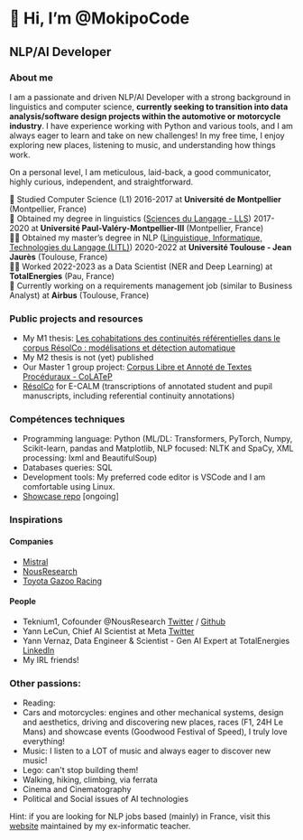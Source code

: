 # 👋 Hi, I’m @MokipoCode

## NLP/AI Developer 

### About me

I am a passionate and driven NLP/AI Developer with a strong background in linguistics and computer science, **currently seeking to transition into data analysis/software design projects within the automotive or motorcycle industry**. I have experience working with Python and various tools, and I am always eager to learn and take on new challenges! In my free time, I enjoy exploring new places, listening to music, and understanding how things work.

On a personal level, I am meticulous, laid-back, a good communicator, highly curious, independent, and straightforward.

🧒 Studied Computer Science (L1) 2016-2017 at **Université de Montpellier** (Montpellier, France)  
💬 Obtained my degree in linguistics ([Sciences du Langage - LLS](https://itic.www.univ-montp3.fr/fr/formations/offre-de-formation/licence-lmd-XA/arts-lettres-langues-ALL/licence-sciences-du-langage-hnd95q57.html)) 2017-2020 at **Université Paul-Valéry-Montpellier-III** (Montpellier, France)  
👨‍🎓 Obtained my master’s degree in NLP ([Linguistique, Informatique, Technologies du Langage (LITL)](https://sciences-du-langage.univ-tlse2.fr/accueil-sciences-du-langage/masters/master-sciences-du-langage-litl)) 2020-2022 at **Université Toulouse - Jean Jaurès** (Toulouse, France)  
👨‍💻 Worked 2022-2023 as a Data Scientist (NER and Deep Learning) at **TotalEnergies** (Pau, France)  
🛫 Currently working on a requirements management job (similar to Business Analyst) at **Airbus** (Toulouse, France)

### Public projects and resources

- My M1 thesis: [Les cohabitations des continuités référentielles dans le corpus RésolCo : modélisations et détection automatique](https://dante.univ-tlse2.fr/s/fr/item/13854)
- My M2 thesis is not (yet) published
- Our Master 1 group project: [Corpus Libre et Annoté de Textes Procéduraux - CoLATeP](https://www.ortolang.fr/market/corpora/colatep) 
- [RésolCo](http://redac.univ-tlse2.fr/corpus/resolco/) for E-CALM (transcriptions of annotated student and pupil manuscripts, including referential continuity annotations)

### Compétences techniques

- Programming language: Python (ML/DL: Transformers, PyTorch, Numpy, Scikit-learn, pandas and Matplotlib, NLP focused: NLTK and SpaCy, XML processing: lxml and BeautifulSoup)
- Databases queries: SQL
- Development tools: My preferred code editor is VSCode and I am comfortable using Linux.
- [Showcase repo](https://github.com/MokipoCode/tmp_projet) [ongoing]


### Inspirations
#### Companies
- [Mistral](https://mistral.ai/fr/)
- [NousResearch](https://nousresearch.com/)
- [Toyota Gazoo Racing](https://toyotagazooracing.com/)

#### People
- Teknium1, Cofounder @NousResearch [Twitter](https://twitter.com/Teknium1) / [Github](https://github.com/sponsors/teknium1)
- Yann LeCun, Chief AI Scientist at Meta [Twitter](https://twitter.com/ylecun)
- Yann Vernaz, Data Engineer & Scientist - Gen AI Expert at TotalEnergies [LinkedIn](https://www.linkedin.com/in/yannvernaz/)
- My IRL friends!

### Other passions:

- Reading:
- Cars and motorcycles: engines and other mechanical systems, design and aesthetics, driving and discovering new places, races (F1, 24H Le Mans) and showcase events (Goodwood Festival of Speed), I truly love everything!
- Music: I listen to a LOT of music and always eager to discover new music!
- Lego: can't stop building them!
- Walking, hiking, climbing, via ferrata
- Cinema and Cinematography
- Political and Social issues of AI technologies 

Hint: if you are looking for NLP jobs based (mainly) in France, visit this [website](http://w3.erss.univ-tlse2.fr/membre/tanguy/offres.html) maintained by my ex-informatic teacher.

<!---
MokipoCode/MokipoCode is a ✨ special ✨ repository because its `README.md` (this file) appears on your GitHub profile.
You can click the Preview link to take a look at your changes.
--->
